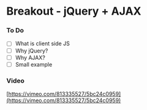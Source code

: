 # Breakout - jQuery + AJAX

### To Do
- [ ] What is client side JS
- [ ] Why jQuery?
- [ ] Why AJAX?
- [ ] Small example

### Video

[https://vimeo.com/813335527/5bc24c0959](https://vimeo.com/813335527/5bc24c0959)